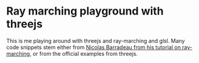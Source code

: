 # Ray marching playground with threejs

This is me playing around with threejs and ray-marching and glsl. Many code snippets stem either from [Nicolas Barradeau from his tutorial on ray-marching](http://barradeau.com/blog/?p=575), or from the official examples from threejs.
